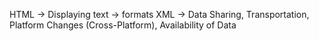 HTML -> Displaying text -> formats
XML  -> Data Sharing, Transportation, Platform Changes (Cross-Platform), Availability of Data
